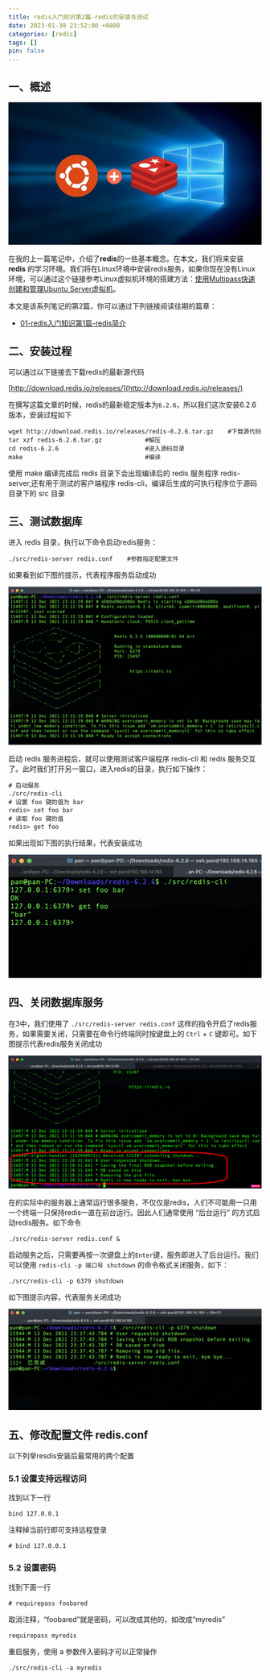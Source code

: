 ```yaml
---
title: redis入门知识第2篇-redis的安装与测试
date: 2023-01-30 23:52:00 +0800
categories: [redis]
tags: []
pin: false
---
```


## 一、概述

![redis-bash-windows.jpg](/img/redis/02-01.jpg)

在我的上一篇笔记中，介绍了**redis**的一些基本概念。在本文，我们将来安装 **redis** 的学习环境。我们将在Linux环境中安装redis服务，如果你现在没有Linux环境，可以通过这个链接参考Linux虚拟机环境的搭建方法：[使用Multipass快速创建和管理Ubuntu Server虚拟机](https://blog.jkdev.cn/index.php/archives/326/)。

本文是该系列笔记的第2篇，你可以通过下列链接阅读往期的篇章：

- [01-redis入门知识第1篇-redis简介](https://blog.jkdev.cn/index.php/archives/447/)

## 二、安装过程

可以通过以下链接去下载redis的最新源代码

[http://download.redis.io/releases/](http://download.redis.io/releases/)

在撰写这篇文章的时候，redis的最新稳定版本为`6.2.6`，所以我们这次安装6.2.6 版本，安装过程如下

```shell
wget http://download.redis.io/releases/redis-6.2.6.tar.gz    #下载源代码
tar xzf redis-6.2.6.tar.gz            #解压
cd redis-6.2.6                        #进入源码目录
make                                  #编译
```

使用 make 编译完成后 redis 目录下会出现编译后的 redis 服务程序 redis-server,还有用于测试的客户端程序 redis-cli，编译后生成的可执行程序位于源码目录下的 src 目录

## 三、测试数据库

进入 redis 目录，执行以下命令启动redis服务：

```shell
./src/redis-server redis.conf    #参数指定配置文件
```

如果看到如下图的提示，代表程序服务启动成功

![02-01.png](/img/redis/02-02.png)

启动 redis 服务进程后，就可以使用测试客户端程序 redis-cli 和 redis 服务交互了。此时我们打开另一窗口，进入redis的目录，执行如下操作：

```shell
# 启动服务
./src/redis-cli
# 设置 foo 键的值为 bar
redis> set foo bar
# 读取 foo 键的值
redis> get foo
```

如果出现如下图的执行结果，代表安装成功

![02-02.png](/img/redis/02-03.png)

## 四、关闭数据库服务

在3中，我们使用了 `./src/redis-server redis.conf` 这样的指令开启了redis服务，如果需要关闭，只需要在命令行终端同时按键盘上的 `Ctrl` + `C` 键即可。如下图提示代表redis服务关闭成功

![02-03.png](/img/redis/02-04.png)

在的实际中的服务器上通常运行很多服务，不仅仅是redis，人们不可能用一只用一个终端一只保持redis一直在前台运行。因此人们通常使用 “后台运行” 的方式启动redis服务。如下命令

```shell
./src/redis-server redis.conf &
```

启动服务之后，只需要再按一次键盘上的`Enter`键，服务即进入了后台运行。我们可以使用 `redis-cli -p 端口号 shutdown` 的命令格式关闭服务，如下：

```shell
./src/redis-cli -p 6379 shutdown
```

如下图提示内容，代表服务关闭成功

![02-04.png](/img/redis/02-05.png)

## 五、修改配置文件 redis.conf

以下列举resdis安装后最常用的两个配置

### 5.1 设置支持远程访问

找到以下一行

```shell
bind 127.0.0.1
```

注释掉当前行即可支持远程登录

```shell
# bind 127.0.0.1
```

### 5.2 设置密码

找到下面一行

```shell
# requirepass foobared
```

取消注释，“foobared”就是密码，可以改成其他的，如改成“myredis”

```shell
requirepass myredis
```

重启服务，使用 a 参数传入密码才可以正常操作

```shell
./src/redis-cli -a myredis
```
